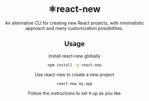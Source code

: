 <div style="text-align: center">

# ⚛️react-new

An alternative CLI for creating new React projects, with minimalistic approach and many customization possibilities.

## Usage

Install react-new globally

```bash
npm install -g react-new
```

Use react-new to create a new project

```bash
react-new my-app
```

Follow the instructions to set it up as you like

</div>
